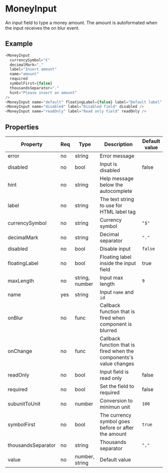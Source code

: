 # MoneyInput
An input field to type a money amount. The amount is autoformated when the input receives the on blur event.

## Example

```javascript
<MoneyInput
  currencySymbol="€"
  decimalMark=","
  label="Insert amount"
  name="amount"
  required
  symbolFirst={false}
  thousandsSeparator="."
  hint="Please insert an amount"
/>
<MoneyInput name="default" floatingLabel={false} label="Default label" />
<MoneyInput name="disabled" label="Disabled field" disabled />
<MoneyInput name="readOnly" label="Read only field" readOnly />
```

## Properties

| Property             | Req   | Type             | Description                                                         | Default value   |
| -------------------- | ----- | ---------------- | ------------------------------------------------------------------- | --------------- |
| error                | no    | string           | Error message                                                       |                 |
| disabled             | no    | bool             | Input is disabled                                                   | false           |
| hint                 | no    | string           | Help message below the autocomplete                                 |                 |
| label                | no    | string           | The text string to use for HTML label tag                           |                 |
| currencySymbol       | no    | string           | Currency symbol                                                     | `"$"`           |
| decimalMark          | no    | string           | Decimal separator                                                   | `"."`           |
| disabled             | no    | bool             | Disable input                                                       | `false`         |
| floatingLabel        | no    | bool             | Floating label inside the input field                               | true            |
| maxLength            | no    | string, number   | Input max length                                                    | `9`             |
| name                 | yes   | string           | Input `name` and `id`                                               |                 |
| onBlur               | no    | func             | Callback function that is fired when component is blurred           |                 |
| onChange             | no    | func             | Callback function that is fired when the components's value changes |                 |
| readOnly             | no    | bool             | Input field is read only                                            | false           |
| required             | no    | bool             | Set the field to required                                           | false           |
| subunitToUnit        | no    | number           | Conversion to minimun unit                                          | `100`           |
| symbolFirst          | no    | bool             | The currency symbol goes before or after the amount                 | `true`          |
| thousandsSeparator   | no    | string           | Thousands separator                                                 | `","`           |
| value                | no    | number, string   | Default value                                                       |                 |
